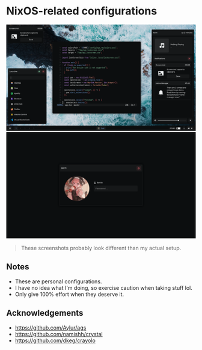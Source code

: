 # NixOS-related configurations

![Screenshot](screenshots/screenshot.png)
![Lock](screenshots/lock.png)

> These screenshots probably look different than my actual setup.

## Notes

- These are personal configurations.
- I have no idea what I'm doing, so exercise caution when taking stuff lol.
- Only give 100% effort when they deserve it.

## Acknowledgements

- https://github.com/Aylur/ags
- https://github.com/namishh/crystal
- https://github.com/dkeg/crayolo
